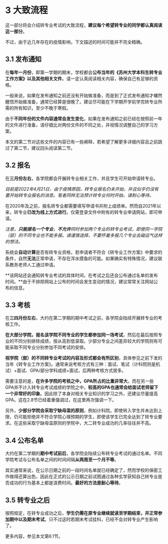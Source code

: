 # 3 大致流程

这一部分将会介绍转专业考试的大致流程，**建议每个希望转专业的同学都认真阅读这一部分**。

不过，由于近几年存在的疫情影响，下文描述的时间可能并不完全精确。

## 3.1 发布通知

在**每年一月份**，即第一学期的期末，学校都会**公布当年的《苏州大学本科生转专业工作方案》以及其他相关文件**。请一定认真阅读相关内容，确保自己有足够的资格。

一般来说，如果在发布通知之前还没有开始做准备，而是到了正式发布通知才幡然醒悟开始做准备，通常已经算是很晚了。建议尽可能在下学期开学前学完转专业所需的所有知识，至少不晚于寒假。

由于**不同年份的文件内容通常会发生变化**，如果在发布通知之前已经在按照前一年的文件进行准备，请仔细比对两份文件的不同之处，并视情况调整自己的学习方案。

本文的第二节对这些文件的内容已有一些阐释，若希望了解更多详细内容且之前跳过了第二节，建议回头阅读第二节。

## 3.2 报名

在**三月份左右**，各学院都会开展转专业相关工作，并且学生可开始申请转专业。

*目前是2022年4月21日，由于疫情原因，转专业报名仍未开始，并且似乎仍没有要开始转专业报名的消息。笔者同样无法预计转专业何时开始，请耐心等待。*

在2020年及之前，报名转专业都需要填写申请书并附上成绩单。然而自2021年以来，转专业**已改为线上方式进行**。仅需登录文件中附有的转专业申请网站，即可申请。

*注意，**只能报名一个专业**，**不允许**同时参加两个专业的转专业考试，即使同一学院（部）的不同专业也不能多报。请谨慎选择，不要怀着多报几个专业去碰运气这样的想法。*

系统会**自动计算**是否有转专业资格，若申请者不符合《转专业工作方案》中要求的条件，自然**无法**正常申请，不存在浑水摸鱼的可能。如果确实有特殊情况，建议联系教务老师人工通过申请。

**该网站还会通知转专业考试的具体时间，在考试之后还会公布通过名单的发布时间。**由于不排除网站上公布的时间会发生变动的情况，建议常常关注网站公布的信息。

## 3.3 考核

在**三四月份左右**，大约在第二学期的期中考试之前，各学院会陆续开展转专业的考核工作。

**在大部分学院，报名该学院不同专业的学生都参加同一场考试**，然后在最后按照专业的不同分别排除成绩，按从高到低录取。少部分专业之间差异较大的学院则有可能采取不同专业分别参加不同考试的安排。

**视学院（部）的不同转专业考试的内容及形式都会有所区别**，具体参见之前下发的当年《转专业工作方案》。通常来说考核方式有三种：面试、笔试（计科院则是机试）+面试、GPA/部分学科成绩+面试，后两种考核方式居多。

需要注意的是，**在许多学院的考核之中，GPA所占的比重非常大**，而在另一些GPA并不计入转专业考试成绩的学院之中，**较高的GPA也通常会给面试老师留下一个非常好的印象**。因此除了本身对相关专业知识的学习之外，还建议尽量提高GPA。这在2.8节已经着重强调过，在这里再次强调一下。

另外，**少部分学院会采取宁缺毋滥的原则**，例如计科院。即使转入学生并未达到上限，仍可能拒绝并不符合学院心理预期的学生，即使该学生已完全达到了转专业要求。在这些采取宁缺毋滥原则的学院中，大二转专业成功的几率往往并不高。

## 3.4 公布名单

大约在第二学期的**期中考试前后**，各学院会陆续公布转专业考试的通过名单。不同学院考试与公布名单之间的时间间隔**从两周至一个月不等**。

其实通常来说，在公示日期之前的一段时间名单就已经确定了，然而学校的保密工作做得还算出色，因此在正式的公示日期之前试图通过各种玄学获知自己转专业是否成功的行为基本上都是浪费时间。**最好的方法是耐心等待**。

## 3.5 转专业之后

按照规定，在转专业成功之后，**学生仍需在原专业继续就读至学期结束，并正常参加期中以及期末考试**。只不过这时若期末考试挂科，已经不会对转专业产生影响了。

更多内容，参见本文第6.1节。

